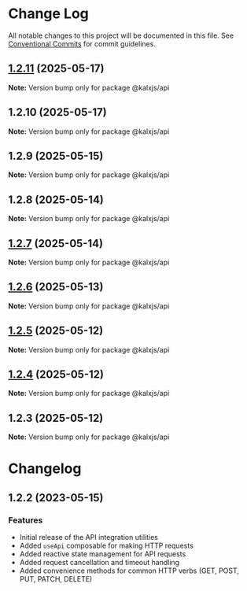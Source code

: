# Change Log

All notable changes to this project will be documented in this file.
See [Conventional Commits](https://conventionalcommits.org) for commit guidelines.

## [1.2.11](https://github.com/Odeneho-Calculus/kalxjs/compare/@kalxjs/api@1.2.10...@kalxjs/api@1.2.11) (2025-05-17)

**Note:** Version bump only for package @kalxjs/api

## 1.2.10 (2025-05-17)

**Note:** Version bump only for package @kalxjs/api

## 1.2.9 (2025-05-15)

**Note:** Version bump only for package @kalxjs/api

## 1.2.8 (2025-05-14)

**Note:** Version bump only for package @kalxjs/api

## [1.2.7](https://github.com/Odeneho-Calculus/kalxjs/compare/@kalxjs/api@1.2.6...@kalxjs/api@1.2.7) (2025-05-14)

**Note:** Version bump only for package @kalxjs/api

## [1.2.6](https://github.com/Odeneho-Calculus/kalxjs/compare/@kalxjs/api@1.2.5...@kalxjs/api@1.2.6) (2025-05-13)

**Note:** Version bump only for package @kalxjs/api

## [1.2.5](https://github.com/Odeneho-Calculus/kalxjs/compare/@kalxjs/api@1.2.4...@kalxjs/api@1.2.5) (2025-05-12)

**Note:** Version bump only for package @kalxjs/api

## [1.2.4](https://github.com/Odeneho-Calculus/kalxjs/compare/@kalxjs/api@1.2.3...@kalxjs/api@1.2.4) (2025-05-12)

**Note:** Version bump only for package @kalxjs/api

## 1.2.3 (2025-05-12)

**Note:** Version bump only for package @kalxjs/api

# Changelog

## 1.2.2 (2023-05-15)

### Features

- Initial release of the API integration utilities
- Added `useApi` composable for making HTTP requests
- Added reactive state management for API requests
- Added request cancellation and timeout handling
- Added convenience methods for common HTTP verbs (GET, POST, PUT, PATCH, DELETE)
